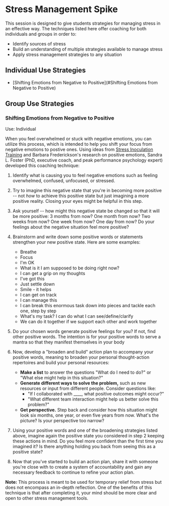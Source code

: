 # Stress Management Spike
This session is designed to give students strategies for managing stress in an effective way. The techniques listed here offer coaching for both individuals and groups in order to:

* Identify sources of stress
* Build an understanding of multiple strategies available to manage stress
* Apply stress management strategies to any situation

## Individual Use Strategies
* [Shifting Emotions from Negative to Positive](#Shifting Emotions from Negative to Positive)

## Group Use Strategies

### Shifting Emotions from Negative to Positive <a name="Shifting Emotions from Negative to Positive"></a> 
Use: Individual

When you feel overwhelmed or stuck with negative emotions, you can utilize this process, which is intended to help you shift your focus from negative emotions to postive ones. Using ideas from [Stress Inoculation Training](http://www.makingthemodernworld.org.uk/learning_modules/psychology/07.TU.09/?section=6) and Barbara Frederickson's research on positive emotions, Sandra L. Foster (PhD, executive coach, and peak performance psychology expert) developed this coaching technique:

1. Identify what is causing you to feel negative emotions such as feeling overwhelmed, confused, unfocused, or stressed.
2. Try to imagine this negative state that you're in becoming more positive -- not *how* to achieve this positive state but just imagining a more positive reality. Closing your eyes might be helpful in this step. 
3. Ask yourself -- how might this negative state be changed so that it will be more positive:
    3 months from now? 
    One month from now? 
    Two weeks from now? 
    One week from now?
    One day from now?
   Do your feelings about the negative situation feel more positive?
4. Brainstorm and write down some positive words or statements strengthen your new positive state. Here are some examples:
    * Breathe
    * Focus
    * I'm OK
    * What is it I am supposed to be doing right now?
    * I can get a grip on my thoughts
    * I've got this
    * Just settle down
    * Smile - it helps
    * I can get on track
    * I can manage this
    * I can break this enormous task down into pieces and tackle each one, step by step
    * What's my task? I can do what I can see/define/clarify
    * We can do it together if we support each other and work together
5. Do your chosen words generate positive feelings for you? If not, find other positive words. The intention is for your positive words to serve a mantra so that they manifest themselves in your body
6. Now, develop a "broaden and build" action plan to accompany your positive words, meaning to broaden your personal thought-action repertoires and build your personal resources:

    * **Make a list** to answer the questions "What do I need to do?" or "What else might help in this situation?"
    * **Generate different ways to solve the problem,** such as new resources or input from different people. Consider questions like:
        * "If I collaborated with ____, what positive outcomes might occur?"
        * "What different team interaction might help us better solve this problem?"
    * **Get perspective.** Step back and consider how this situation might look six months, one year, or even five years from now. What's the picture? Is your perspective too narrow?
7. Using your positive words and one of the broadening strategies listed above, imagine again the positive state you considered in step 2 keeping these actions in mind. 
    Do you feel more confident than the first time you imagined it? 
    Is there anything holding you back from seeing this as a positive state?
8. Now that you've started to build an action plan, share it with someone you're close with to create a system of accountability and gain any necessary feedback to continue to refine your action plan. 

**Note:** This process is meant to be used for temporary relief from stress but does not encompass an in-depth reflection. One of the benefits of this technique is that after completing it, your mind should be more clear and open to other stress management tools. 
